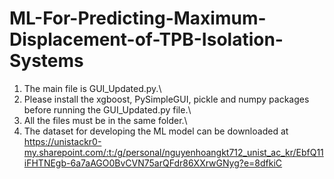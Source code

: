 # ML-For-Predicting-Maximum-Displacement-of-TPB-Isolation-Systems
1. The main file is GUI_Updated.py.\
2. Please install the xgboost, PySimpleGUI, pickle and numpy packages before running the GUI_Updated.py file.\
3. All the files must be in the same folder.\
4. The dataset for developing the ML model can be downloaded at https://unistackr0-my.sharepoint.com/:t:/g/personal/nguyenhoangkt712_unist_ac_kr/EbfQ11iFHTNEgb-6a7aAGO0BvCVN75arQFdr86XXrwGNyg?e=8dfkiC
